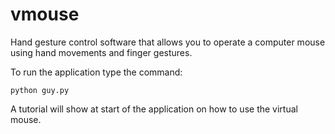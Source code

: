 # vmouse
Hand gesture control software that allows you to operate a computer mouse using hand movements and finger gestures.

To run the application type the command:

``` python guy.py ```

A tutorial will show at start of the application on how to use the virtual mouse.
